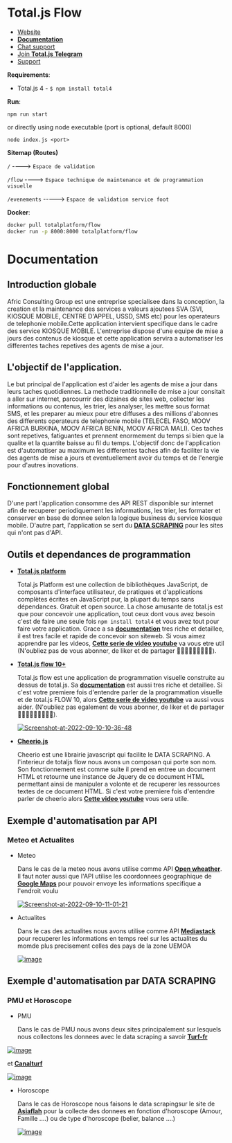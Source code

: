 # Total.js Flow

- [Website](https://www.totaljs.com/flow/)
- [__Documentation__](https://docs.totaljs.com/flow10/)
- [Chat support](https://platform.totaljs.com/?open=messenger)
- [Join __Total.js Telegram__](https://t.me/totalplatform)
- [Support](https://www.totaljs.com/support/)

__Requirements__:

- Total.js 4 - `$ npm install total4`

__Run__:

```
npm run start
```
or directly using node executable (port is optional, default 8000)
```
node index.js <port>
```
__Sitemap (Routes)__

`/`                      ----> `Espace de validation`


`/flow`                 ----> `Espace technique de maintenance et de programmation visuelle`

`/evenements`           -----> `Espace de validation service foot`



__Docker__:

```bash
docker pull totalplatform/flow
docker run -p 8000:8000 totalplatform/flow
````

# Documentation

## Introduction globale
Afric Consulting Group est une entreprise specialisee dans la conception, la creation et la maintenance des services a valeurs ajoutees SVA (SVI, KIOSQUE MOBILE, CENTRE D'APPEL, USSD, SMS etc) pour les operateurs de telephonie mobile.Cette application intervient specifique dans le cadre des service KIOSQUE MOBILE. L'entreprise dispose d'une equipe de mise a jours des contenus de kiosque et cette application servira a automatiser les differentes taches repetives des agents de mise a jour.

## L'objectif de l'application.
Le but principal de l'application est d'aider les agents de mise a jour dans leurs taches quotidiennes. La methode traditionnelle de mise a jour consitait a aller sur internet, parcourrir des dizaines de sites web, collecter les informations ou contenus, les trier, les analyser, les mettre sous format SMS, et les preparer au mieux pour etre diffuses a des millions d'abonnes des differents operateurs de telephonie mobile (TELECEL FASO, MOOV AFRICA BURKINA, MOOV AFRICA BENIN, MOOV AFRICA MALI). Ces taches sont repetives, fatiguantes et prennent enormement du temps si bien que la qualite et la quantite baisse au fil du temps. L'objectif donc de l'application est d'automatiser au maximum les differentes taches afin de faciliter la vie des agents de mise a jours et eventuellement avoir du temps et de l'energie pour d'autres inovations.

## Fonctionnement global
D'une part l'application consomme des API REST disponible sur internet afin de recuperer periodiquement les informations, les trier, les formater et conserver en base de donnee selon la logique business du service kiosque mobile.
D'autre part, l'application se sert du [__DATA SCRAPING__](https://www.rgdesign.fr/blog/web-scraping/) pour les sites qui n'ont pas d'API.

## Outils et dependances de programmation
- [__Total.js platform__](https://www.totaljs.com)
 
  Total.js Platform est une collection de bibliothèques JavaScript, de composants d'interface utilisateur, de pratiques et d'applications complètes écrites en JavaScript pur, la plupart du temps sans dépendances. Gratuit et open source. La chose amusante de total.js est que pour concevoir une application, tout ceux dont vous avez besoin c'est de faire une seule fois `npm install total4` et vous avez tout pour faire votre application. Grace a sa [__documentation__](https://docs.totaljs.com) tres riche et detaillee, il est tres facile et rapide de concevoir son siteweb. Si vous aimez apprendre par les videos, [__Cette serie de video youtube__](https://www.youtube.com/watch?v=De-PZ7UQH_s&list=PL0TUP_nW6cmTguY8FsxFzm3cN-cPIJGAS&index=4) va vous etre util (N'oubliez pas de vous abonner, de liker et de partager 👨🏽‍💻😁🥳😅👨🏽‍💻).

- [__Total.js flow 10+__](https://www.totaljs.com/flow)

  Total.js flow est une application de programmation visuelle construite au dessus de total.js. Sa [__documentation__](https://docs.totaljs.com/flow) est aussi tres riche et detaillee. Si c'est votre premiere fois d'entendre parler de la programmation visuelle et de total.js FLOW 10, alors [__Cette serie de video youtube__](https://www.youtube.com/playlist?list=PL0TUP_nW6cmSA-QsjzgHTOfIRxHf0M4xk) va aussi vous aider.  (N'oubliez pas egalement de vous abonner, de liker et de partager 👨🏽‍💻😁🥳😅👨🏽‍💻).
  
  <a href="https://ibb.co/CQGRtBg"><img src="https://i.ibb.co/SBCFxNb/Screenshot-at-2022-09-10-10-36-48.png" alt="Screenshot-at-2022-09-10-10-36-48" border="0"></a>
  
- [__Cheerio.js__](https://cheerio.js.org/)

  Cheerio est une librairie javascript qui facilite le DATA SCRAPING. A l'interieur de totaljs flow nous avons un composan qui porte son nom. Son fonctionnement est comme suite il prend en entree un document HTML et retourne une instance de Jquery de ce document HTML permettant ainsi de manipuler a volonte et de recuperer les ressources textes de ce document HTML.  Si c'est votre premiere fois d'entendre parler de cheerio alors [__Cette video youtube__](https://www.youtube.com/watch?v=-e_QdRIKzYo) vous sera utile.

  
## Exemple d'automatisation par API

### Meteo et Actualites

- Meteo 

  Dans le cas de la meteo nous avons utilise comme API [__Open wheather__](https://openweathermap.org/api). Il faut noter aussi que l'API utilise les coordonnees geographique de [__Google Maps__](https://www.google.com/maps/d/viewer?mid=1_FHxOZC_HTtuUvdI5ls43mkUR4s&ie=UTF8&hl=fr&msa=0&ll=12.849293000000007%2C-1.549071999999998&spn=1.231767%2C2.087402&z=9&om=1) pour pouvoir envoye les informations specifique a l'endroit voulu
  
  <a href="https://ibb.co/JQCRJ4X"><img src="https://i.ibb.co/GTFvSLg/Screenshot-at-2022-09-10-11-01-21.png" alt="Screenshot-at-2022-09-10-11-01-21" border="0"></a>

- Actualites

  Dans le cas des actualites nous avons utilise comme API [__Mediastack__](https://mediastack.com/documentation) pour recuperer les informations en temps reel sur les actualites du momde plus precisement celles des pays de la zone UEMOA
  
  <a href="https://ibb.co/2dXsHgz"><img src="https://i.ibb.co/yqLY7Wz/image.png" alt="image" border="0"></a>
  
  
## Exemple d'automatisation par DATA SCRAPING

### PMU et Horoscope

- PMU

  Dans le cas de PMU nous avons deux sites principalement sur lesquels nous collectons les donnees avec le data scraping a savoir [__Turf-fr__](https://www.turf-fr.com/)

<a href="https://ibb.co/hWcJR9x"><img src="https://i.ibb.co/swCdvRp/image.png" alt="image" border="0"></a>

et [__Canalturf__](https://www.canalturf.com/)

<a href="https://ibb.co/BnkXcDK"><img src="https://i.ibb.co/8YkWN34/image.png" alt="image" border="0"></a>

- Horoscope

  Dans le cas de Horoscope nous faisons le data scrapingsur le site de [__Asiaflah__](https://www.asiaflash.com/) pour la collecte des donnees en fonction d'horoscope (Amour, Famille ....) ou de type d'horoscope (belier, balance ....)
  
  <a href="https://ibb.co/Xzf1w8w"><img src="https://i.ibb.co/wKZVvsv/image.png" alt="image" border="0"></a>
  
